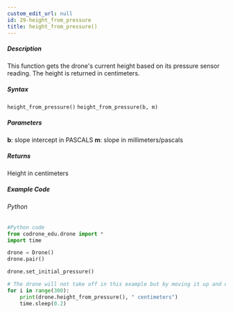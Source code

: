```yaml
---
custom_edit_url: null
id: 29-height_from_pressure
title: height_from_pressure()
---
```


##### Description

This function gets the drone's current height based on its pressure sensor reading. The height is returned in centimeters.

##### Syntax
```height_from_pressure()```
```height_from_pressure(b, m)```

##### Parameters

**b**: slope intercept in PASCALS
**m**: slope in millimeters/pascals

##### Returns

Height in centimeters

##### Example Code
###### Python
```python
#Python code
from codrone_edu.drone import *
import time

drone = Drone()
drone.pair()

drone.set_initial_pressure()

# The drone will not take off in this example but by moving it up and down manually the resulting height will print
for i in range(300):
    print(drone.height_from_pressure(), " centimeters")
    time.sleep(0.2)
```